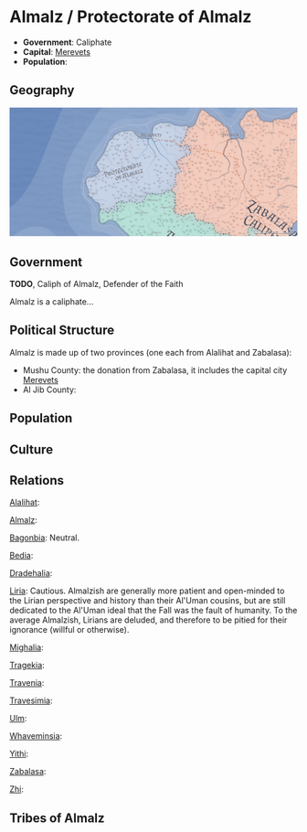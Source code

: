 # Almalz / Protectorate of Almalz
* **Government**: Caliphate
* **Capital**: [Merevets](../Cities/Merevets.md)
* **Population**: 

## Geography
![Almalzish geography](Almalz.jpeg)

## Government
**TODO**, Caliph of Almalz, Defender of the Faith

Almalz is a caliphate...

## Political Structure
Almalz is made up of two provinces (one each from Alalihat and Zabalasa):

* Mushu County: the donation from Zabalasa, it includes the capital city [Merevets]()
* Al Jib County: 

## Population

## Culture

## Relations
[Alalihat](../Nations/Alalihat.md):

[Almalz](../Nations/Almalz.md):

[Bagonbia](../Nations/Bagonbia.md): Neutral.

[Bedia](../Nations/Bedia.md):

[Dradehalia](../Nations/Dradehalia.md):

[Liria](../Nations/Liria.md): Cautious. Almalzish are generally more patient and open-minded to the Lirian perspective and history than their Al'Uman cousins, but are still dedicated to the Al'Uman ideal that the Fall was the fault of humanity. To the average Almalzish, Lirians are deluded, and therefore to be pitied for their ignorance (willful or otherwise).

[Mighalia](../Nations/Mighalia.md):

[Tragekia](../Nations/Tragekia.md):

[Travenia](../Nations/Travenia.md):

[Travesimia](../Nations/Travesimia.md):

[Ulm](../Nations/Ulm.md):

[Whaveminsia](../Nations/Whaveminsia.md):

[Yithi](../Nations/Yithi.md): 

[Zabalasa](../Nations/Zabalasa.md):

[Zhi](../Nations/Zhi.md):

## Tribes of Almalz


